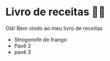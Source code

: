 # Livro de receitas :man_cook:

Olá! Bem vindo ao meu livro de receitas

- Strogonofe de frango
- Pavê 2
- pavê 3
